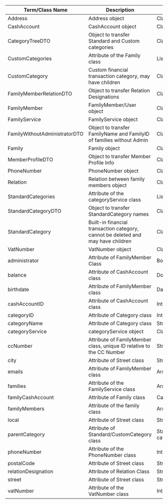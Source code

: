 | Term/Class Name    | Description | Type
|------------|----------|---------|
| Address | Address object|Class|
| CashAccount| CashAccount object |Class|
| CategoryTreeDTO|Object to transfer Standard and Custom categories|Class|
| CustomCategories | Attribute of the Family class |List|
| CustomCategory| Custom financial transaction category, may have children | Class|
| FamilyMemberRelationDTO|Object to transfer Relation Designations|Class|
| FamilyMember|FamilyMember/User object | Class |
| FamilyService| FamilyService object | Class|
| FamilyWithoutAdministratorDTO|Object to transfer FamilyName and FamilyID of families without Admin|Class|
| Family| Family object | Class|
| MemberProfileDTO|Object to transfer Member Profile Info|Class|
| PhoneNumber| PhoneNumber object |Class|
| Relation  | Relation between family members object|Class|
| StandardCategories | Attribute of the categoryService class |List|
| StandardCategoryDTO|Object to transfer StandardCategory names|Class|
| StandardCategory| Built-in financial transaction category, cannot be deleted and may have children | Class|
| VatNumber | VatNumber object|Class|
| administrator | Attribute of FamilyMember Class |Boolean|
| balance |Attribute of CashAccount class | Double|
| birthdate|Attribute of FamilyMember class  |Date|
| cashAccountID| Attribute of CashAccount class | Integer|
| categoryID | Attribute of Category class | Integer|
| categoryName | Attribute of Category class | String|
| categoryService | categoryService object | Class|
| ccNumber| Attribute of FamilyMember class, unique ID relative to the CC Number  |String|
| city|Attribute of Street class |String|
| emails| Attribute of FamilyMember class |ArrayList|
| families | Attribute of the FamilyService class |ArrayList|
| familyCashAccount | Attribute of Family class| CashAccount|
| familyMembers| Attribute of the family class  |ArrayList|
| local|Attribute of Street class |String|
| parentCategory| Attribute of Standard/CustomCategory class | Standard/Custom category|
| phoneNumber|Attribute of the PhoneNumber class |Integer|
| postalCode|Attribute of Street class |String|
| relationDesignation| Attribute of Relation Class |String|
| street|Attribute of Street class |String|
| vatNumber|Attribute of the VatNumber class |Integer|

